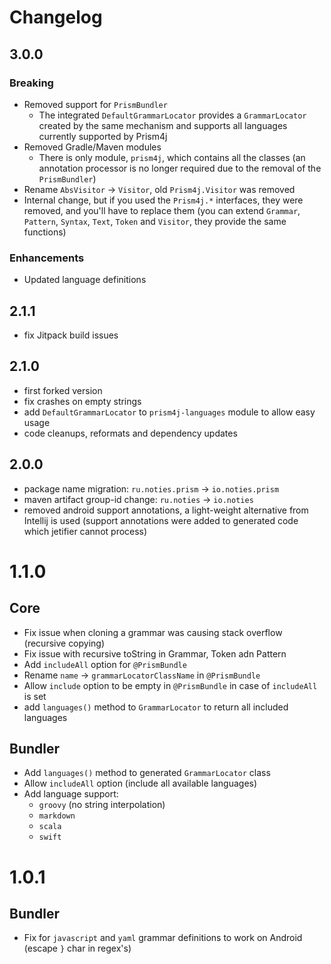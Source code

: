 # Changelog

## 3.0.0

### Breaking

* Removed support for `PrismBundler`
  * The integrated `DefaultGrammarLocator` provides a `GrammarLocator` created by the same mechanism and supports all
  languages currently supported by Prism4j
* Removed Gradle/Maven modules
  * There is only module, `prism4j`, which contains all the classes (an annotation processor is no longer required due
  to the removal of the `PrismBundler`)
* Rename `AbsVisitor` -> `Visitor`, old `Prism4j.Visitor` was removed
* Internal change, but if you used the `Prism4j.*` interfaces, they were removed, and you'll have to replace them
(you can extend `Grammar`, `Pattern`, `Syntax`, `Text`, `Token` and `Visitor`, they provide the same functions)

### Enhancements

* Updated language definitions

## 2.1.1

* fix Jitpack build issues

## 2.1.0

* first forked version
* fix crashes on empty strings
* add `DefaultGrammarLocator` to `prism4j-languages` module to allow easy usage
* code cleanups, reformats and dependency updates

## 2.0.0

* package name migration: `ru.noties.prism` -&gt; `io.noties.prism`
* maven artifact group-id change: `ru.noties` -&gt; `io.noties`
* removed android support annotations, a light-weight alternative from Intellij is used (support annotations were added
  to generated code which jetifier cannot process)

# 1.1.0

## Core

* Fix issue when cloning a grammar was causing stack overflow (recursive copying)
* Fix issue with recursive toString in Grammar, Token adn Pattern
* Add `includeAll` option for `@PrismBundle`
* Rename `name` -> `grammarLocatorClassName` in `@PrismBundle`
* Allow `include` option to be empty in `@PrismBundle` in case of `includeAll` is set
* add `languages()` method to `GrammarLocator` to return all included languages

## Bundler

* Add `languages()` method to generated `GrammarLocator` class
* Allow `includeAll` option (include all available languages)
* Add language support:
    * `groovy` (no string interpolation)
    * `markdown`
    * `scala`
    * `swift`

# 1.0.1

## Bundler

* Fix for `javascript` and `yaml` grammar definitions to work on Android (escape `}` char in regex's)
